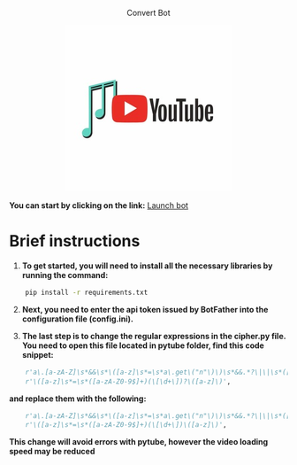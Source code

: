 <p align="center">
  Convert Bot
</p>

<p align="center">
  <img src="https://github.com/Refret28/convert-bot/blob/main/images/convert-bot.jpg" alt="convert-bot logo" width="300" height="300">
</p>

**You can start by clicking on the link:** [Launch bot](https://t.me/SoundHuntBot)

# Brief instructions

1) **To get started, you will need to install all the necessary libraries by running the command:**
```bash
    pip install -r requirements.txt
```

2) **Next, you need to enter the api token issued by BotFather into the configuration file (config.ini).**

3) **The last step is to change the regular expressions in the cipher.py file. You need to open this file located in pytube folder, find this code snippet:**
```python
    r'a\.[a-zA-Z]\s*&&\s*\([a-z]\s*=\s*a\.get\("n"\)\)\s*&&.*?\|\|\s*([a-z]+)',
    r'\([a-z]\s*=\s*([a-zA-Z0-9$]+)(\[\d+\])?\([a-z]\)',

```
**and replace them with the following:**
```python
    r'a\.[a-zA-Z]\s*&&\s*\([a-z]\s*=\s*a\.get\("n"\)\)\s*&&.*?\|\|\s*([a-z]+)',
    r'\([a-z]\s*=\s*([a-zA-Z0-9$]+)(\[\d+\])\([a-z]\)',
```
**This change will avoid errors with pytube, however the video loading speed may be reduced**